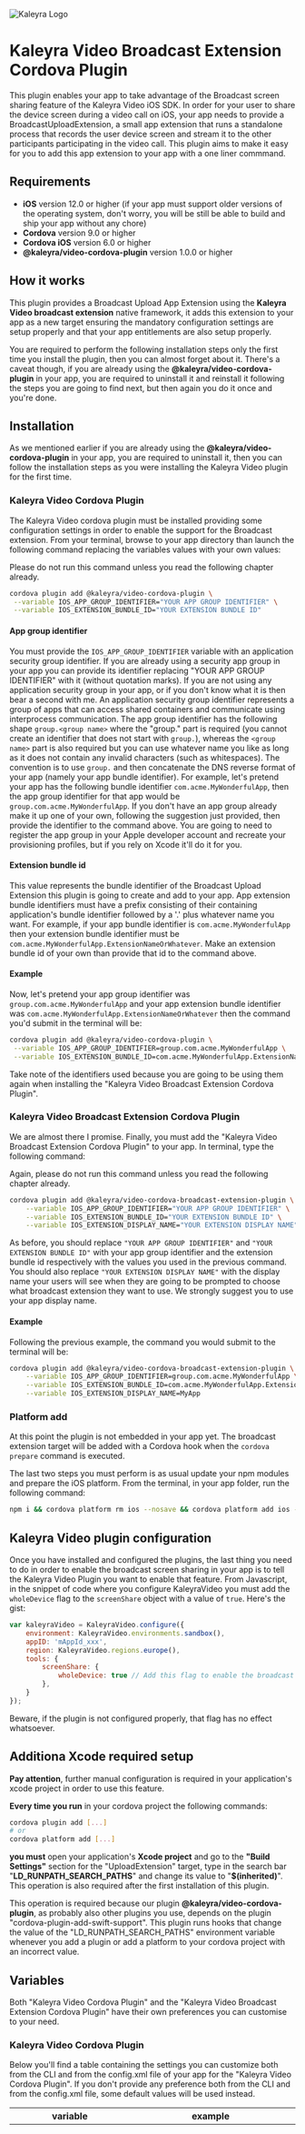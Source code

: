 ![Kaleyra Logo](https://static.bandyer.com/corporate/iOS/logo/kaleyra-logo.png)

# Kaleyra Video Broadcast Extension Cordova Plugin 

This plugin enables your app to take advantage of the Broadcast screen sharing feature of the Kaleyra Video iOS SDK. In order for your user to share the device screen during a video call on iOS, your app needs to provide a BroadcastUploadExtension, a small app extension that runs a standalone process that records the user device screen and stream it to the other participants participating in the video call. This plugin aims to make it easy for you to add this app extension to your app with a one liner commmand.

## Requirements

- **iOS** version 12.0 or higher (if your app must support older versions of the operating system, don't worry, you will be still be able to build and ship your app without any chore)
- **Cordova** version 9.0 or higher
- **Cordova iOS** version 6.0 or higher
- **@kaleyra/video-cordova-plugin** version 1.0.0 or higher

## How it works

This plugin provides a Broadcast Upload App Extension using the **Kaleyra Video broadcast extension** native framework, it adds this extension to your app as a new target ensuring the mandatory configuration settings are setup properly and that your app entitlements are also setup properly. 

You are required to perform the following installation steps only the first time you install the plugin, then you can almost forget about it. There's a caveat though, if you are already using the **@kaleyra/video-cordova-plugin** in your app, you are required to uninstall it and reinstall it following the steps you are going to find next, but then again you do it once and you're done.

## Installation

As we mentioned earlier if you are already using the **@kaleyra/video-cordova-plugin** in your app, you are required to uninstall it, then you can follow the installation steps as you were installing the Kaleyra Video plugin for the first time.

### Kaleyra Video Cordova Plugin

The Kaleyra Video cordova plugin must be installed providing some configuration settings in order to enable the support for the Broadcast extension. 
From your terminal, browse to your app directory than launch the following command replacing the variables values with your own values:

Please do not run this command unless you read the following chapter already.

```sh
cordova plugin add @kaleyra/video-cordova-plugin \
 --variable IOS_APP_GROUP_IDENTIFIER="YOUR APP GROUP IDENTIFIER" \
 --variable IOS_EXTENSION_BUNDLE_ID="YOUR EXTENSION BUNDLE ID"
``` 

#### App group identifier

You must provide the `IOS_APP_GROUP_IDENTIFIER` variable with an application security group identifier. If you are already using a security app group in your app you can provide its identifier replacing "YOUR APP GROUP IDENTIFIER" with it (without quotation marks). If you are not using any application security group in your app, or if you don't know what it is then bear a second with me.
An application security group identifier represents a group of apps that can access shared containers and communicate using interprocess communication. 
The app group identifier has the following shape `group.<group name>` where the "group." part is required (you cannot create an identifier that does not start with `group.`), whereas the `<group name>` part is also required but you can use whatever name you like as long as it does not contain any invalid characters (such as whitespaces). The convention is to use `group.` and then concatenate the DNS reverse format of your app (namely your app bundle identifier). For example, let's pretend your app has the following bundle identifier `com.acme.MyWonderfulApp`, then the app group identifier for that app would be `group.com.acme.MyWonderfulApp`.
If you don't have an app group already make it up one of your own, following the suggestion just provided, then provide the identifier to the command above. You are going to need to register the app group in your Apple developer account and recreate your provisioning profiles, but if you rely on Xcode it'll do it for you.

#### Extension bundle id

This value represents the bundle identifier of the Broadcast Upload Extension this plugin is going to create and add to your app. 
App extension bundle identifiers must have a prefix consisting of their containing application's bundle identifier followed by a '.' plus whatever name you want. For example, if your app bundle identifier is `com.acme.MyWonderfulApp` then your extension bundle identifier must be `com.acme.MyWonderfulApp.ExtensionNameOrWhatever`.
Make an extension bundle id of your own than provide that id to the command above.

#### Example

Now, let's pretend your app group identifier was `group.com.acme.MyWonderfulApp` and your app extension bundle identifier was `com.acme.MyWonderfulApp.ExtensionNameOrWhatever` then the command you'd submit in the terminal will be:

```sh
cordova plugin add @kaleyra/video-cordova-plugin \
 --variable IOS_APP_GROUP_IDENTIFIER=group.com.acme.MyWonderfulApp \
 --variable IOS_EXTENSION_BUNDLE_ID=com.acme.MyWonderfulApp.ExtensionNameOrWhatever
```

Take note of the identifiers used because you are going to be using them again when installing the "Kaleyra Video Broadcast Extension Cordova Plugin".

### Kaleyra Video Broadcast Extension Cordova Plugin

We are almost there I promise. Finally, you must add the "Kaleyra Video Broadcast Extension Cordova Plugin" to your app. 
In terminal, type the following command:

Again, please do not run this command unless you read the following chapter already.

```sh
cordova plugin add @kaleyra/video-cordova-broadcast-extension-plugin \
	--variable IOS_APP_GROUP_IDENTIFIER="YOUR APP GROUP IDENTIFIER" \
	--variable IOS_EXTENSION_BUNDLE_ID="YOUR EXTENSION BUNDLE ID" \
	--variable IOS_EXTENSION_DISPLAY_NAME="YOUR EXTENSION DISPLAY NAME"
``` 

As before, you should replace `"YOUR APP GROUP IDENTIFIER"` and `"YOUR EXTENSION BUNDLE ID"` with your app group identifier and the extension bundle id respectively with the values you used in the previous command. You should also replace `"YOUR EXTENSION DISPLAY NAME"` with the display name your users will see when they are going to be prompted to choose what broadcast extension they want to use. We strongly suggest you to use your app display name.

#### Example

Following the previous example, the command you would submit to the terminal will be:

```sh
cordova plugin add @kaleyra/video-cordova-broadcast-extension-plugin \
	--variable IOS_APP_GROUP_IDENTIFIER=group.com.acme.MyWonderfulApp \
	--variable IOS_EXTENSION_BUNDLE_ID=com.acme.MyWonderfulApp.ExtensionNameOrWhatever \
	--variable IOS_EXTENSION_DISPLAY_NAME=MyApp
```

### Platform add

At this point the plugin is not embedded in your app yet. The broadcast extension target will be added with a Cordova hook when the `cordova prepare` command is executed.

The last two steps you must perform is as usual update your npm modules and prepare the iOS platform.
From the terminal, in your app folder, run the following command:

```sh
npm i && cordova platform rm ios --nosave && cordova platform add ios --nosave
```

## Kaleyra Video plugin configuration

Once you have installed and configured the plugins, the last thing you need to do in order to enable the broadcast screen sharing in your app is to tell the Kaleyra Video Plugin you want to enable that feature. From Javascript, in the snippet of code where you configure KaleyraVideo you must add the `wholeDevice` flag to the `screenShare` object with a value of `true`. Here's the gist:

```javascript
var kaleyraVideo = KaleyraVideo.configure({
    environment: KaleyraVideo.environments.sandbox(),
    appID: 'mAppId_xxx',
    region: KaleyraVideo.regions.europe(), 
    tools: {
        screenShare: {
            wholeDevice: true // Add this flag to enable the broadcast screen sharing feature 
        },
    }
});
```

Beware, if the plugin is not configured properly, that flag has no effect whatsoever. 

## Additiona Xcode required setup

**Pay attention**, further manual configuration is required in your application's xcode project in order to use this feature.

**Every time you run** in your cordova project the following commands:
```sh
cordova plugin add [...]
# or
cordova platform add [...]
```
**you must** open your application's **Xcode project** and go to the **"Build Settings"** section for the "UploadExtension" target, type in the search bar "**LD_RUNPATH_SEARCH_PATHS**" and change its value to "**$(inherited)**".
This operation is also required after the first installation of this plugin.

This operation is required because our plugin **@kaleyra/video-cordova-plugin**, as probably also other plugins you use, depends on the plugin "cordova-plugin-add-swift-support". This plugin runs hooks that change the value of the "LD_RUNPATH_SEARCH_PATHS" environment variable whenever you add a plugin or add a platform to your cordova project with an incorrect value.

## Variables

Both "Kaleyra Video Cordova Plugin" and the "Kaleyra Video Broadcast Extension Cordova Plugin" have their own preferences you can customise to your need.

### Kaleyra Video Cordova Plugin

Below you'll find a table containing the settings you can customize both from the CLI and from the config.xml file of your app for the "Kaleyra Video Cordova Plugin". If you don't provide any preference both from the CLI and from the config.xml file, some default values will be used instead.


| variable                    | example                        | default  | notes                                                                                            |
|-----------------------------|--------------------------------|----------|----------------------------------------------------------------------------------------|
| `IOS_APP_GROUP_IDENTIFIER` | group.com.acme.MyApp            | ""       | **iOS only** Represents the security app group identifier shared by the app and the upload extension. It's a mandatory argument, if you don't provide a value, a default empty value will be used but the broadcast tool will be disabled  |
| `IOS_EXTENSION_BUNDLE_ID`  | com.acme.MyApp.UploadExtension | ""        | **iOS only** Represents the broadcast upload extension bundle identifier. It's a mandatory argument, if you don't provide any value a default empty value will be used but the broadcast tool will be disabled |

#### Example

From the CLI:

```sh
cordova plugin add @kaleyra/video-cordova-plugin \
 --variable IOS_APP_GROUP_IDENTIFIER=group.com.acme.MyApp \
 --variable IOS_EXTENSION_BUNDLE_ID=com.acme.MyApp.UploadExtension
```

In the config.xml:

```xml
<plugin name="@kaleyra/video-cordova-plugin">
  <variable name="IOS_APP_GROUP_IDENTIFIER" value="group.com.acme.MyApp" />
  <variable name="IOS_EXTENSION_BUNDLE_ID" value="com.acme.MyApp.UploadExtension" />
</plugin>

```

### Kaleyra Video Broadcast Extension Cordova Plugin

Below you'll find a table containing the settings you can customize both from the CLI and from the config.xml file of your app for the "Kaleyra Video Broadcast Extension Cordova Plugin". You are **required** to provide these values otherwise the plugin is not going to work.


| variable                    | example                        | mandatory  | notes                                                                                            |
|-----------------------------|--------------------------------|----------|----------------------------------------------------------------------------------------|
| `IOS_APP_GROUP_IDENTIFIER` | group.com.acme.MyApp            | true       | **iOS only** Represents the security app group identifier shared by the app and the upload extension. It's a mandatory argument, if you don't provide a value, a default empty value will be used but the broadcast tool will be disabled  |
| `IOS_EXTENSION_BUNDLE_ID`  | com.acme.MyApp.UploadExtension | true        | **iOS only** Represents the broadcast upload extension bundle identifier. It's a mandatory argument, if you don't provide any value a default empty value will be used but the broadcast tool will be disabled |
| `IOS_EXTENSION_DISPLAY_NAME `  | MyApp | true        | **iOS only** Represents the broadcast upload extension display name. This name will be diplayed to the user when one chooses to screen share her/his device screen |

#### Example

From the CLI:

```sh
cordova plugin add @kaleyra/video-cordova-broadcast-extension-plugin \
 --variable IOS_APP_GROUP_IDENTIFIER=group.com.acme.MyApp \
 --variable IOS_EXTENSION_BUNDLE_ID=com.acme.MyApp.UploadExtension \
 --variable IOS_EXTENSION_DISPLAY_NAME=MyApp
```

In the config.xml:

```xml
<plugin name="@kaleyra/video-cordova-broadcast-extension-plugin">
  <variable name="IOS_APP_GROUP_IDENTIFIER" value="group.com.acme.MyApp" />
  <variable name="IOS_EXTENSION_BUNDLE_ID" value="com.acme.MyApp.UploadExtension" />
  <variable name="IOS_EXTENSION_DISPLAY_NAME" value="MyApp" />
</plugin>

```

## Credits

The plugin hooks are a modified version of the hooks taken from the [cordova-plugin-openwith](https://github.com/j3k0/cordova-plugin-openwith)
